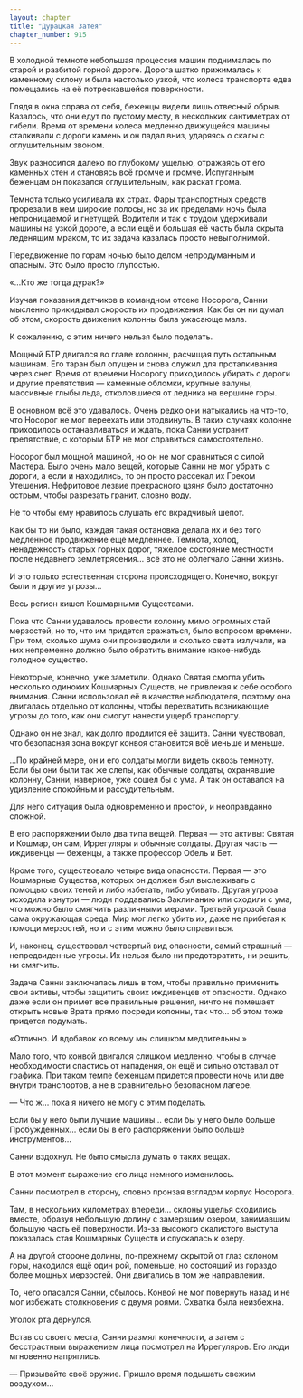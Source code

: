 ```yaml
---
layout: chapter
title: "Дурацкая Затея"
chapter_number: 915
---
```


В холодной темноте небольшая процессия машин поднималась по старой и разбитой горной дороге. Дорога шатко прижималась к каменному склону и была настолько узкой, что колеса транспорта едва помещались на её потрескавшейся поверхности.

Глядя в окна справа от себя, беженцы видели лишь отвесный обрыв. Казалось, что они едут по пустому месту, в нескольких сантиметрах от гибели. Время от времени колеса медленно движущейся машины сталкивали с дороги камень и он падал вниз, ударяясь о скалы с оглушительным звоном.

Звук разносился далеко по глубокому ущелью, отражаясь от его каменных стен и становясь всё громче и громче. Испуганным беженцам он показался оглушительным, как раскат грома.

Темнота только усиливала их страх. Фары транспортных средств прорезали в нем широкие полосы, но за их пределами ночь была непроницаемой и гнетущей. Водители и так с трудом удерживали машины на узкой дороге, а если ещё и большая её часть была скрыта леденящим мраком, то их задача казалась просто невыполнимой.

Передвижение по горам ночью было делом непродуманным и опасным. Это было просто глупостью.

«...Кто же тогда дурак?»

Изучая показания датчиков в командном отсеке Носорога, Санни мысленно прикидывал скорость их продвижения. Как бы он ни думал об этом, скорость движения колонны была ужасающе мала.

К сожалению, с этим ничего нельзя было поделать.

Мощный БТР двигался во главе колонны, расчищая путь остальным машинам. Его таран был опущен и снова служил для проталкивания через снег. Время от времени Носорогу приходилось убирать с дороги и другие препятствия — каменные обломки, крупные валуны, массивные глыбы льда, отколовшиеся от ледника на вершине горы.

В основном всё это удавалось. Очень редко они натыкались на что-то, что Носорог не мог переехать или отодвинуть. В таких случаях колонне приходилось останавливаться и ждать, пока Санни устранит препятствие, с которым БТР не мог справиться самостоятельно.

Носорог был мощной машиной, но он не мог сравниться с силой Мастера. Было очень мало вещей, которые Санни не мог убрать с дороги, а если и находились, то он просто рассекал их Грехом Утешения. Нефритовое лезвие прекрасного цзяня было достаточно острым, чтобы разрезать гранит, словно воду.

Не то чтобы ему нравилось слушать его вкрадчивый шепот.

Как бы то ни было, каждая такая остановка делала их и без того медленное продвижение ещё медленнее. Темнота, холод, ненадежность старых горных дорог, тяжелое состояние местности после недавнего землетрясения... всё это не облегчало Санни жизнь.

И это только естественная сторона происходящего. Конечно, вокруг были и другие угрозы...

Весь регион кишел Кошмарными Существами.

Пока что Санни удавалось провести колонну мимо огромных стай мерзостей, но то, что им придется сражаться, было вопросом времени. При том, сколько шума они производили и сколько света излучали, на них непременно должно было обратить внимание какое-нибудь голодное существо.

Некоторые, конечно, уже заметили. Однако Святая смогла убить несколько одиноких Кошмарных Существ, не привлекая к себе особого внимания. Санни использовал её в качестве наблюдателя, поэтому она двигалась отдельно от колонны, чтобы перехватить возникающие угрозы до того, как они смогут нанести ущерб транспорту.

Однако он не знал, как долго продлится её защита. Санни чувствовал, что безопасная зона вокруг конвоя становится всё меньше и меньше.

...По крайней мере, он и его солдаты могли видеть сквозь темноту. Если бы они были так же слепы, как обычные солдаты, охранявшие колонну, Санни, наверное, уже сошел бы с ума. А так он оставался на удивление спокойным и рассудительным.

Для него ситуация была одновременно и простой, и неоправданно сложной.

В его распоряжении было два типа вещей. Первая — это активы: Святая и Кошмар, он сам, Иррегуляры и обычные солдаты. Другая часть — иждивенцы — беженцы, а также профессор Обель и Бет.

Кроме того, существовало четыре вида опасности. Первая — это Кошмарные Существа, которых он должен был выслеживать с помощью своих теней и либо избегать, либо убивать. Другая угроза исходила изнутри — люди поддавались Заклинанию или сходили с ума, что можно было смягчить различными мерами. Третьей угрозой была сама окружающая среда. Мир мог легко убить их, даже не прибегая к помощи мерзостей, но и с этим можно было справиться.

И, наконец, существовал четвертый вид опасности, самый страшный — непредвиденные угрозы. Их нельзя было ни предотвратить, ни решить, ни смягчить.

Задача Санни заключалась лишь в том, чтобы правильно применить свои активы, чтобы защитить своих иждивенцев от опасности. Однако даже если он примет все правильные решения, ничто не помешает открыть новые Врата прямо посреди колонны, так что... об этом тоже придется подумать.

«Отлично. И вдобавок ко всему мы слишком медлительны.»

Мало того, что конвой двигался слишком медленно, чтобы в случае необходимости спастись от нападения, он ещё и сильно отставал от графика. При таком темпе беженцам придется провести ночь или две внутри транспортов, а не в сравнительно безопасном лагере.

— Что ж... пока я ничего не могу с этим поделать.

Если бы у него были лучшие машины... если бы у него было больше Пробужденных... если бы в его распоряжении было больше инструментов...

Санни вздохнул. Не было смысла думать о таких вещах.

В этот момент выражение его лица немного изменилось.

Санни посмотрел в сторону, словно пронзая взглядом корпус Носорога.

Там, в нескольких километрах впереди... склоны ущелья сходились вместе, образуя небольшую долину с замерзшим озером, занимавшим большую часть её поверхности. Из-за высокого скалистого выступа показалась стая Кошмарных Существ и спускалась к озеру.

А на другой стороне долины, по-прежнему скрытой от глаз склоном горы, находился ещё один рой, поменьше, но состоящий из гораздо более мощных мерзостей. Они двигались в том же направлении.

То, чего опасался Санни, сбылось. Конвой не мог повернуть назад и не мог избежать столкновения с двумя роями. Схватка была неизбежна.

Уголок рта дернулся.

Встав со своего места, Санни размял конечности, а затем с бесстрастным выражением лица посмотрел на Иррегуляров. Его люди мгновенно напряглись.

— Призывайте своё оружие. Пришло время подышать свежим воздухом...